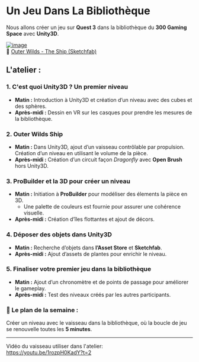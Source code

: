 

# Un Jeu Dans La Bibliothèque  

Nous allons créer un jeu sur **Quest 3** dans la bibliothèque du **300 Gaming Space** avec **Unity3D**.  

[![image](https://github.com/user-attachments/assets/040d132d-2cb6-45d7-94b5-2e1bba74e63a)](https://sketchfab.com/3d-models/outer-wilds-the-ship-f6797d8650794c8387708f7ef78ee0d5)  
🔗 [Outer Wilds - The Ship (Sketchfab)](https://sketchfab.com/3d-models/outer-wilds-the-ship-f6797d8650794c8387708f7ef78ee0d5)  

## **L'atelier :**  

### **1. C'est quoi Unity3D ? Un premier niveau**  
- **Matin :** Introduction à Unity3D et création d’un niveau avec des cubes et des sphères.  
- **Après-midi :** Dessin en VR sur les casques pour prendre les mesures de la bibliothèque.  

### **2. Outer Wilds Ship**  
- **Matin :** Dans Unity3D, ajout d’un vaisseau contrôlable par propulsion. Création d’un niveau en utilisant le volume de la pièce.  
- **Après-midi :** Création d’un circuit façon *Dragonfly* avec **Open Brush** hors Unity3D.  

### **3. ProBuilder et la 3D pour créer un niveau**  
- **Matin :** Initiation à **ProBuilder** pour modéliser des élements la pièce en 3D.  
  - Une palette de couleurs est fournie pour assurer une cohérence visuelle.  
- **Après-midi :** Création d’îles flottantes et ajout de décors.  

### **4. Déposer des objets dans Unity3D**  
- **Matin :** Recherche d’objets dans **l’Asset Store** et **Sketchfab**.  
- **Après-midi :** Ajout d’assets de plantes pour enrichir le niveau.  

### **5. Finaliser votre premier jeu dans la bibliothèque**  
- **Matin :** Ajout d’un chronomètre et de points de passage pour améliorer le gameplay.  
- **Après-midi :** Test des niveaux créés par les autres participants.  

### **📌 Le plan de la semaine :**  
Créer un niveau avec le vaisseau dans la bibliothèque, où la boucle de jeu se renouvelle toutes les **5 minutes**.  




-------------

Vidéo du vaisseau utiliser dans l'atelier:   
https://youtu.be/1rozpH0KadY?t=2  
